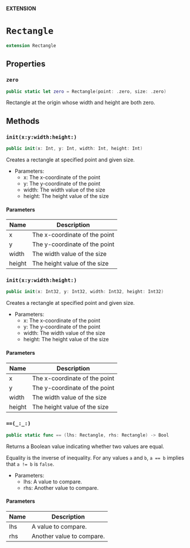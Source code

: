 **EXTENSION**

# `Rectangle`
```swift
extension Rectangle
```

## Properties
### `zero`

```swift
public static let zero = Rectangle(point: .zero, size: .zero)
```

Rectangle at the origin whose width and height are both zero.

## Methods
### `init(x:y:width:height:)`

```swift
public init(x: Int, y: Int, width: Int, height: Int)
```

Creates a rectangle at specified point and given size.

- Parameters:
  - x: The x-coordinate of the point
  - y: The y-coordinate of the point
  - width: The width value of the size
  - height: The height value of the size

#### Parameters

| Name | Description |
| ---- | ----------- |
| x | The x-coordinate of the point |
| y | The y-coordinate of the point |
| width | The width value of the size |
| height | The height value of the size |

### `init(x:y:width:height:)`

```swift
public init(x: Int32, y: Int32, width: Int32, height: Int32)
```

Creates a rectangle at specified point and given size.

- Parameters:
  - x: The x-coordinate of the point
  - y: The y-coordinate of the point
  - width: The width value of the size
  - height: The height value of the size

#### Parameters

| Name | Description |
| ---- | ----------- |
| x | The x-coordinate of the point |
| y | The y-coordinate of the point |
| width | The width value of the size |
| height | The height value of the size |

### `==(_:_:)`

```swift
public static func == (lhs: Rectangle, rhs: Rectangle) -> Bool
```

Returns a Boolean value indicating whether two values are equal.

Equality is the inverse of inequality. For any values `a` and `b`,
`a == b` implies that `a != b` is `false`.

- Parameters:
  - lhs: A value to compare.
  - rhs: Another value to compare.

#### Parameters

| Name | Description |
| ---- | ----------- |
| lhs | A value to compare. |
| rhs | Another value to compare. |